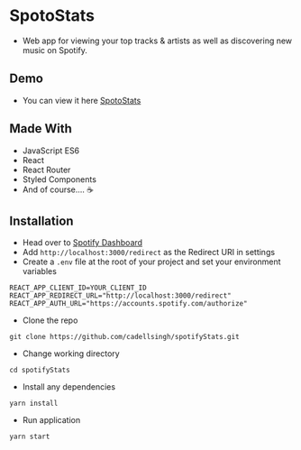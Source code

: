 # SpotoStats

- Web app for viewing your top tracks & artists as well as discovering new music on Spotify.

## Demo

- You can view it here [SpotoStats](https://spotostats.netlify.app/)

## Made With

- JavaScript ES6
- React
- React Router
- Styled Components
- And of course.... ☕️

## Installation

- Head over to [Spotify Dashboard](https://developer.spotify.com/dashboard/login)
- Add `http://localhost:3000/redirect` as the Redirect URI in settings
- Create a `.env` file at the root of your project and set your environment variables

```
REACT_APP_CLIENT_ID=YOUR_CLIENT_ID
REACT_APP_REDIRECT_URL="http://localhost:3000/redirect"
REACT_APP_AUTH_URL="https://accounts.spotify.com/authorize"
```

- Clone the repo

```
git clone https://github.com/cadellsingh/spotifyStats.git
```

- Change working directory

```
cd spotifyStats
```

- Install any dependencies

```
yarn install
```

- Run application

```
yarn start
```
